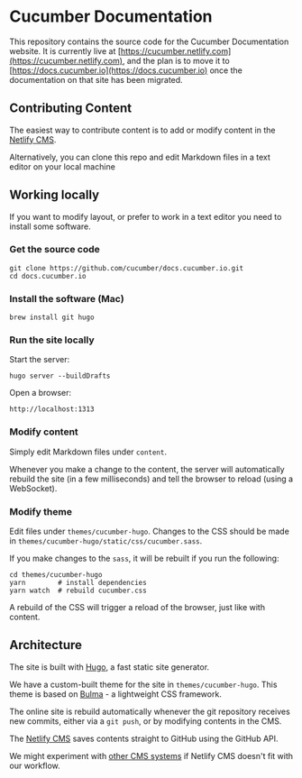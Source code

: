# Cucumber Documentation

This repository contains the source code for the Cucumber Documentation website.
It is currently live at [https://cucumber.netlify.com](https://cucumber.netlify.com),
and the plan is to move it to [https://docs.cucumber.io](https://docs.cucumber.io) once
the documentation on that site has been migrated.

## Contributing Content

The easiest way to contribute content is to add or modify content in the
[Netlify CMS](https://cucumber.netlify.com/admin).

Alternatively, you can clone this repo and edit Markdown files in a text
editor on your local machine

## Working locally

If you want to modify layout, or prefer to work in a text editor you need to
install some software.

### Get the source code

    git clone https://github.com/cucumber/docs.cucumber.io.git
    cd docs.cucumber.io

### Install the software (Mac)

    brew install git hugo

### Run the site locally

Start the server:

    hugo server --buildDrafts

Open a browser:

    http://localhost:1313

### Modify content

Simply edit Markdown files under `content`.

Whenever you make a change to the content, the server will automatically rebuild the site (in a few milliseconds) and tell the browser to reload (using a WebSocket).

### Modify theme

Edit files under `themes/cucumber-hugo`. Changes to the CSS should be made in
`themes/cucumber-hugo/static/css/cucumber.sass`.

If you make changes to the `sass`, it will be rebuilt if you run the following:

    cd themes/cucumber-hugo
    yarn        # install dependencies
    yarn watch  # rebuild cucumber.css

A rebuild of the CSS will trigger a reload of the browser, just like with content.

## Architecture

The site is built with [Hugo](https://gohugo.io), a fast static site generator.

We have a custom-built theme for the site in `themes/cucumber-hugo`. This theme
is based on [Bulma](http://bulma.io/) - a lightweight CSS framework.

The online site is rebuild automatically whenever the git repository receives
new commits, either via a `git push`, or by modifying contents in the CMS.

The [Netlify CMS](https://www.netlifycms.org/) saves contents straight to GitHub
using the GitHub API.

We might experiment with [other CMS systems](https://headlesscms.org/) if Netlify
CMS doesn't fit with our workflow.
